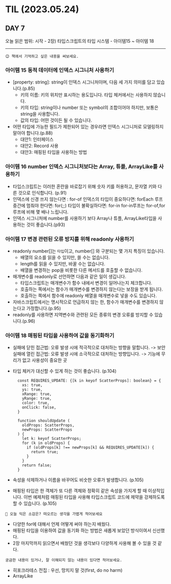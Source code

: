 # TIL (2023.05.24)

## DAY 7

오늘 읽은 범위: 시작 - 2장) 타입스크립트의 타입 시스템 - 아이템15 ~ 아이템 18

---

```text
😉 책에서 기억하고 싶은 내용을 써보세요.
```

### 아이템 15 동적 데이터에 인덱스 시그니처 사용하기

- [property: string]: string이 인덱스 시그니처이며, 다음 세 가지 의미를 담고 있습니다.(p.85)
  - 키의 이름: 키의 위치만 표시하는 용도입니다. 타입 체커에서는 사용하지 않습니다.
  - 키의 타입: string이나 number 또는 symbol의 조합이어야 하지만, 보통은 string을 사용합니다.
  - 값의 타입: 어떤 것이든 될 수 있습니다.
- 어떤 타입에 가능한 필드가 제한되어 있는 경우라면 인덱스 시그니처로 모델링하지 말아야 합니다.(p.88)
  - 대안1: 인터페이스
  - 대안2: Record 사용
  - 대안3: 매핑된 타입을 사용하는 방법

### 아이템 16 number 인덱스 시그니처보다는 Array, 튜플, ArrayLike를 사용하기

- 타입스크립트는 이러한 혼란을 바로잡기 위해 숫자 키를 허용하고, 문자열 키와 다른 것으로 인식합니다. (p.91)
- 인덱스에 신경 쓰지 않는다면 : for-of
  인덱스의 타입이 중요하다면: forEach
  루프 중간에 멈춰야 한다면: for(;;)
  타입이 불확실하다면: for-in
  for-in루프는 for-of,for 루프에 비해 몇 배나 느립니다.
- 인덱스 시그니처에 number를 사용하기 보다 Array나 튜플, ArrayLike타입을 사용하는 것이 좋습니다.(p93)

### 아이템 17 변경 관련된 오류 방지를 위해 readonly 사용하기

- readonly number[]는 `타입`이고, number[] 와 구분되는 몇 가지 특징이 있습니다.
  - 배열의 요소를 읽을 수 있지만, 쓸 수는 없습니다.
  - length를 읽을 수 있지만, 바꿀 수는 없습니다.
  - 배열을 변경하는 pop을 비롯한 다른 메서드를 호출할 수 없습니다.
- 매개변수를 readonly로 선언하면 다음과 같은 일이 생깁니다.
  - 타입스크립트는 매개변수가 함수 내에서 변경이 일어나는지 체크합니다.
  - 호출하는 쪽에서는 함수가 매개변수를 변경하지 않는다는 보장을 받게 됩니다.
  - 호출하는 쪽에서 함수에 readonly 배열을 매개변수로 넣을 수도 있습니다.
- 자바스크립트에서는 명시적으로 언급하지 않는 한, 함수가 매개변수를 변경하지 않는다고 가정합니다.(p.95)
- readonly를 사용하면 지역변수와 관련된 모든 종류의 변경 오류를 방지할 수 있습니다.(p.96)

### 아이템 18 매핑된 타입을 사용하여 값을 동기화하기

- 실패에 닫힌 접근법: 오류 발생 시에 적극적으로 대처하는 방향을 말합니다. -> 보안
  실패에 열린 접근법: 오류 발생 시에 소극적으로 대처하는 방향입니다. -> 기능에 무리가 없고 사용성이 중요한 곳
- 타입 체커가 대신할 수 있게 하는 것이 좋습니다. (p.104)

  ```
    const REQUIRES_UPDATE: {[k in keyof ScatterProps]: boolean} = {
      xs: true,
      ys: true,
      xRange: true,
      yRange: true,
      color: true,
      onClick: false,
    }

    function shouldUpdate (
      oldProps: ScatterProps,
      newProps: ScatterProps
    ) {
      let k: keyof ScatterProps;
      for (k in oldProps) {
        if (oldProps[k] !== newProps[k] && REQUIRES_UPDATE[k]) {
          return true;
        }
      }
      return false;
    }
  ```

- 속성을 삭제하거나 이름을 바꾸어도 비숫한 오류가 발생합니다. (p.105)
- 매핑된 타입은 한 객체가 또 다른 객체와 정확히 같은 속성을 가지게 할 때 이상적입니다. 이번 예제처럼 매핑된 타입을
  사용해 타입스크립트 코드에 제약을 강제하도록 할 수 있습니다. (p.105)

```text
🤔 오늘 익은 소감은? 떠오르는 생각을 가볍게 적어보세요
```

- 다양한 for에 대해서 언제 어떻게 써야 하는지 배웠다.
- 매핑된 타입을 이용하여 값을 동기화 하는 방법은 새롭게 보았던 방식이여서 신선했다.
- 2장 마지막까지 읽으면서 배웠던 것을 생각보다 다양하게 사용해 볼 수 있을 것 같다.

```text
궁금한 내용이 있거나, 잘 이해되지 않는 내용이 있다면 적어보세요.
```

- 히포크라테스 전집 : 우선, 망치지 말 것(first, do no harm)
- ArrayLike
